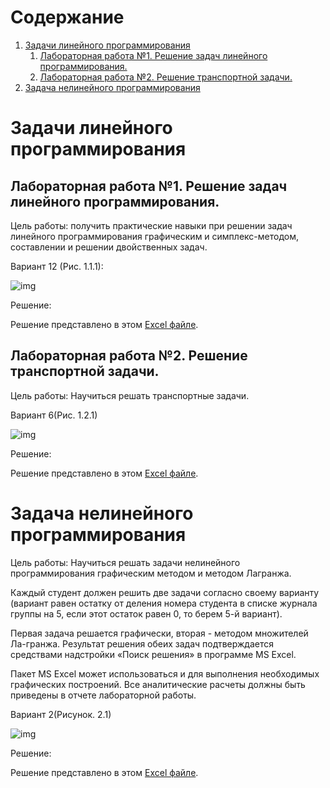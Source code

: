 
# &#1057;&#1086;&#1076;&#1077;&#1088;&#1078;&#1072;&#1085;&#1080;&#1077;

1.  [Задачи линейного программирования](#org59847fb)
    1.  [Лабораторная работа №1. Решение задач линейного программирования.](#orga5217f1)
    2.  [Лабораторная работа №2. Решение транспортной задачи.](#orgb13aebc)
2.  [Задача нелинейного программирования](#org02eae23)



<a id="org59847fb"></a>

# Задачи линейного программирования


<a id="orga5217f1"></a>

## Лабораторная работа №1. Решение задач линейного программирования.

Цель работы: получить практические навыки при решении задач линейного программирования графическим и симплекс-методом, 
составлении и решении двойственных задач.

Вариант 12 (Рис. 1.1.1):

![img](lpp/images/1.jpg)

Решение:

Решение представлено в этом [Excel файле](https://github.com/suai-materials/lin_program_problem/blob/6223f912d611b932cd879c09bf03f123ee83fec5/1.xlsx?raw=true).


<a id="orgb13aebc"></a>

## Лабораторная работа №2. Решение транспортной задачи.

Цель работы:
Научиться решать транспортные задачи.

Вариант 6(Рис. 1.2.1)

![img](lpp/images/2.jpg)

Решение:

Решение представлено в этом [Excel файле](https://github.com/suai-materials/lin_program_problem/blob/master/2.xlsx?raw=true).


<a id="org02eae23"></a>

# Задача нелинейного программирования

Цель работы: Научиться решать задачи нелинейного программирования графическим методом и методом Лагранжа.

Каждый студент должен решить две задачи согласно своему варианту (вариант равен остатку от деления номера студента в списке журнала группы на 5, если этот остаток равен 0, то берем 5-й вариант).

Первая задача решается графически, вторая - методом множителей Ла-гранжа. Результат решения обеих задач подтверждается средствами надстройки «Поиск решения» в программе MS Excel.

Пакет MS Excel может использоваться и для выполнения необходимых графических построений. Все аналитические расчеты должны быть приведены в отчете лабораторной работы.

Вариант 2(Рисунок. 2.1)

![img](lpp/images/3.jpg)

Решение:

Решение представлено в этом [Excel файлe](https://github.com/suai-materials/lin_program_problem/blob/6223f912d611b932cd879c09bf03f123ee83fec5/3.xlsx?raw=true).

